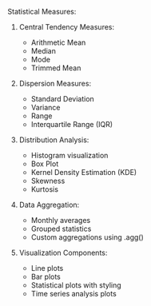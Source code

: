
Statistical Measures:

1. Central Tendency Measures:
   - Arithmetic Mean
   - Median 
   - Mode
   - Trimmed Mean

2. Dispersion Measures:
   - Standard Deviation
   - Variance
   - Range
   - Interquartile Range (IQR)

3. Distribution Analysis:
   - Histogram visualization
   - Box Plot
   - Kernel Density Estimation (KDE)
   - Skewness
   - Kurtosis

4. Data Aggregation:
   - Monthly averages
   - Grouped statistics
   - Custom aggregations using .agg()

5. Visualization Components:
   - Line plots
   - Bar plots
   - Statistical plots with styling
   - Time series analysis plots

